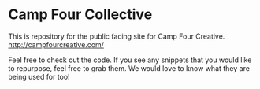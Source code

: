 Camp Four Collective
=======================

This is repository for the public facing site for Camp Four Creative. http://campfourcreative.com/

Feel free to check out the code. If you see any snippets that you would like to repurpose, feel free to grab them. We would love to know what they are being used for too!